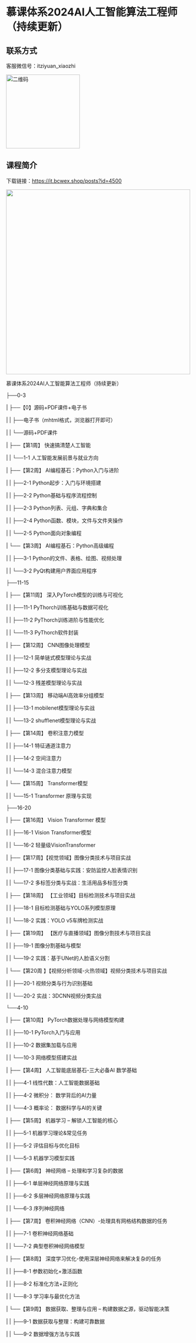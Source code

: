 # 慕课体系2024AI人工智能算法工程师（持续更新）

## 联系方式

客服微信号：itziyuan_xiaozhi

<img src="https://ziyuanyun.oss-cn-guangzhou.aliyuncs.com/common/20240614073449/666b82192834a.jpg" width="200" height="200" alt="二维码">

## 课程简介

下载链接：https://it.bcwex.shop/posts?id=4500

<img src="https://ziyuanyun.oss-cn-guangzhou.aliyuncs.com/yun/20241012073039/6709b51fcd3f5.jpg" width="500" alt="">

  

 

 慕课体系2024AI人工智能算法工程师（持续更新）

 ├──0-3

 | ├──【0】源码+PDF课件+电子书

 | | ├──电子书（mhtml格式，浏览器打开即可）

 | | └──源码+PDF课件

 | ├──【第1周】 快速搞清楚人工智能

 | | └──1-1 人工智能发展前景与就业方向

 | ├──【第2周】 AI编程基石：Python入门与进阶

 | | ├──2-1 Python起步：入门与环境搭建

 | | ├──2-2 Python基础与程序流程控制

 | | ├──2-3 Python列表、元组、字典和集合

 | | ├──2-4 Python函数、模块，文件与文件夹操作

 | | └──2-5 Python面向对象编程

 | └──【第3周】 AI编程基石：Python高级编程

 | | ├──3-1 Python的文件、表格、绘图、视频处理

 | | └──3-2 PyQt构建用户界面应用程序

 ├──11-15

 | ├──【第11周】 深入PyTorch模型的训练与可视化

 | | ├──11-1 PyThorch训练基础与数据可视化

 | | ├──11-2 PyThorch训练进阶与性能优化

 | | └──11-3 PyThorch软件封装

 | ├──【第12周】 CNN图像处理模型

 | | ├──12-1 简单链式模型理论与实战

 | | ├──12-2 多分支模型理论与实战

 | | └──12-3 残差模型理论与实战

 | ├──【第13周】 移动端AI高效率分组模型

 | | ├──13-1 mobilenet模型理论与实战

 | | └──13-2 shufflenet模型理论与实战

 | ├──【第14周】 卷积注意力模型

 | | ├──14-1 特征通道注意力

 | | ├──14-2 空间注意力

 | | └──14-3 混合注意力模型

 | └──【第15周】 Transformer模型

 | | └──15-1 Transformer 原理与实现

 ├──16-20

 | ├──【第16周】 Vision Transformer 模型

 | | ├──16-1 Vision Transformer模型

 | | └──16-2 轻量级VisionTransformer

 | ├──【第17周】【视觉领域】图像分类技术与项目实战

 | | ├──17-1 图像分类基础与实践：安防监控人脸表情识别

 | | └──17-2 多标签分类与实战：生活用品多标签分类

 | ├──【第18周】 【工业领域】目标检测技术与项目实战

 | | ├──18-1 目标检测基础与YOLO系列模型原理

 | | └──18-2 实践：YOLO v5车牌检测实战

 | ├──【第19周】 【医疗与直播领域】图像分割技术与项目实战

 | | ├──19-1 图像分割基础与模型

 | | └──19-2 实践：基于UNet的人脸语义分割

 | └──【第20周 】【视频分析领域-火热领域】视频分类技术与项目实战

 | | ├──20-1 视频分类与行为识别基础

 | | └──20-2 实战：3DCNN视频分类实战

 └──4-10

 | ├──【第10周】 PyTorch数据处理与网络模型构建

 | | ├──10-1 PyTorch入门与应用

 | | ├──10-2 数据集加载与应用

 | | └──10-3 网络模型搭建实战

 | ├──【第4周】 人工智能底层基石-三大必备AI 数学基础

 | | ├──4-1 线性代数：人工智能数据基础

 | | ├──4-2 微积分： 数学背后的AI力量

 | | └──4-3 概率论： 数据科学与AI的关键

 | ├──【第5周】 机器学习 &#8211; 解锁人工智能的核心

 | | ├──5-1 机器学习理论&amp;常见任务

 | | ├──5-2 评估目标与优化目标

 | | └──5-3 机器学习模型实践

 | ├──【第6周】 神经网络 &#8211; 处理和学习复杂的数据

 | | ├──6-1 单层神经网络原理与实践

 | | ├──6-2 多层神经网络原理与实践

 | | └──6-3 序列神经网络

 | ├──【第7周】 卷积神经网络（CNN）-处理具有网格结构数据的任务

 | | ├──7-1 卷积神经网络基础

 | | └──7-2 典型卷积神经网络模型

 | ├──【第8周】 深度学习优化-使用深层神经网络来解决复杂的任务

 | | ├──8-1 参数初始化+激活函数

 | | ├──8-2 标准化方法+正则化

 | | └──8-3 学习率与最优化方法

 | └──【第9周】 数据获取、整理与应用 &#8211; 构建数据之源，驱动智能决策

 | | ├──9-1 数据获取与整理：构建可靠数据

 | | └──9-2 数据增强方法与实践

  